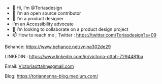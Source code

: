 - 👋 Hi, I’m @Toriasdesign 
- 👀 I’m an open source contributor
- 🌱 I’m a product designer
- I'm an Accessibility advocate
- 💞️ I’m looking to collaborate on  a product design project
- 📫 How to reach me ;
 Twitter : https://twitter.com/Toriasdesign?s=09

Behance: https://www.behance.net/vnina302de29

LINKEDIN : https://www.linkedin.com/in/victoria-ottah-7294481ba

Email: Victoriaottahn@gmail.com 

Blog: https://toriannenna-blog.medium.com/

<!---
Toriasdesign/Toriasdesign is a ✨ special ✨ repository because its `README.md` (this file) appears on your GitHub profile.
You can click the Preview link to take a look at your changes.
--->
